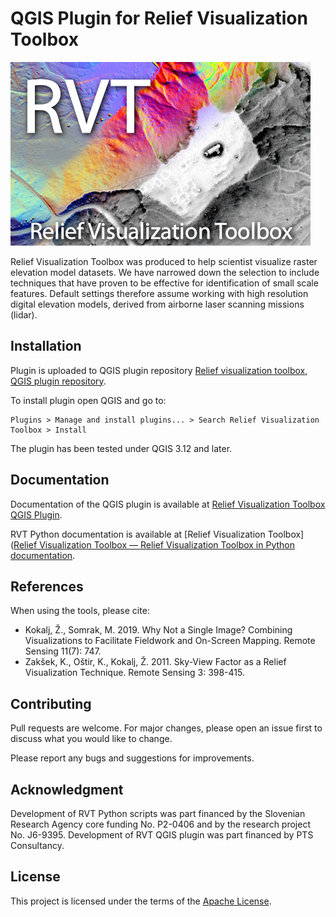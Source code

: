 # QGIS Plugin for Relief Visualization Toolbox

![](./docs/figures/RVT_head.png)

Relief Visualization Toolbox was produced to help scientist visualize raster elevation model datasets. We have narrowed down the selection to include techniques that have proven to be effective for identification of small scale features. Default settings therefore assume working with high resolution digital elevation models, derived from airborne laser scanning missions (lidar).


## Installation

Plugin is uploaded to QGIS plugin repository [Relief visualization toolbox, QGIS plugin repository](https://plugins.qgis.org/plugins/rvt-qgis/).

To install plugin open QGIS and go to:

```
Plugins > Manage and install plugins... > Search Relief Visualization Toolbox > Install
```

The plugin has been tested under QGIS 3.12 and later.

## Documentation

Documentation of the QGIS plugin is available at [Relief Visualization Toolbox QGIS Plugin](https://rvt-qgis.readthedocs.io/).

RVT Python documentation is available at [Relief Visualization Toolbox]([Relief Visualization Toolbox — Relief Visualization Toolbox in Python documentation](https://rvt-py.readthedocs.io).

## References

When using the tools, please cite:

*   Kokalj, Ž., Somrak, M. 2019. Why Not a Single Image? Combining Visualizations to Facilitate Fieldwork and On-Screen Mapping. Remote Sensing 11(7): 747.
*   Zakšek, K., Oštir, K., Kokalj, Ž. 2011. Sky-View Factor as a Relief Visualization Technique. Remote Sensing 3: 398-415.

## Contributing
Pull requests are welcome. For major changes, please open an issue first to discuss what you would like to change.

Please report any bugs and suggestions for improvements.

## Acknowledgment

Development of RVT Python scripts was part financed by the Slovenian Research Agency core funding No. P2-0406 and by the research project No. J6-9395. Development of RVT QGIS plugin was part financed by PTS Consultancy.

## License
This project is licensed under the terms of the [Apache License](LICENSE).

